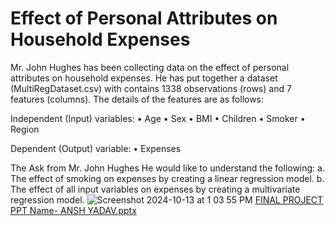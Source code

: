 # Effect of Personal Attributes on Household Expenses
Mr. John Hughes has been collecting data on the effect of personal attributes on household expenses. He has put together a dataset (MultiRegDataset.csv) with contains 1338 observations (rows) and 7 features (columns). The details of the features are as follows:

Independent (Input) variables: 
• Age
• Sex
• BMI
• Children 
• Smoker 
• Region

Dependent (Output) variable:
• Expenses

The Ask from Mr. John Hughes
He would like to understand the following:
a. The effect of smoking on expenses by creating a linear regression model.
b. The effect of all input variables on expenses by creating a multivariate regression model.
![Screenshot 2024-10-13 at 1 03 55 PM](https://github.com/user-attachments/assets/4a46ae41-b1bb-4bef-9606-604bd32ca435)
[FINAL PROJECT PPT Name- ANSH YADAV.pptx](https://github.com/user-attachments/files/17356460/FINAL.PROJECT.PPT.Name-.ANSH.YADAV.pptx)
